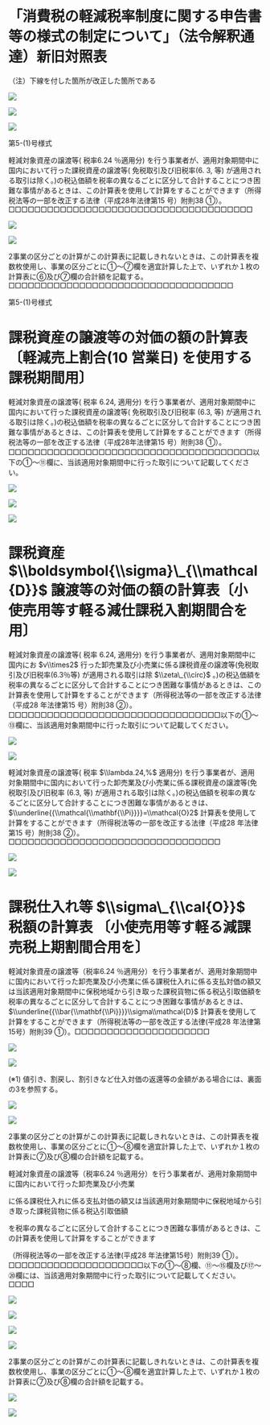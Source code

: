 # 「消費税の軽減税率制度に関する申告書等の様式の制定について」（法令解釈通達）新旧対照表

（注）下線を付した箇所が改正した箇所である

![](https://www.nta.go.jp/tmp/ecdc2648-42fb-40ac-8462-0c82fee10f84/images/9ce45df523d63bc13a5da20ef7569d97e31b6066db07dc07b3d7306c3724b8d5.jpg)

![](https://www.nta.go.jp/tmp/ecdc2648-42fb-40ac-8462-0c82fee10f84/images/43c00a93bc3b0d3d350d1605a97043d888cc1b9526b9b7caf2194f116da64b32.jpg)

![](https://www.nta.go.jp/tmp/ecdc2648-42fb-40ac-8462-0c82fee10f84/images/9af8415007fcbacde6c3c62788546bbbcd5e2a110b4912a61825dc904d348caf.jpg)

第5-(1)号様式

軽減対象資産の譲渡等( 税率6.24 ％適用分) を行う事業者が、適用対象期間中に国内において行った課税資産の譲渡等( 免税取引及び旧税率(6. $3,%$ 等) が適用される取引は除く。)の税込価額を税率の異なるごとに区分して合計することにつき困難な事情があるときは、この計算表を使用して計算をすることができます（所得税法等の一部を改正する法律（平成28年法律第15 号）附則38 ①）。□□□□□□□□□□□□□□□□□□□□□□□□□□□□□□□□□□□□□□

![](https://www.nta.go.jp/tmp/ecdc2648-42fb-40ac-8462-0c82fee10f84/images/75e41d5786d4cabc1e320848bca345a63282a31b8ede3b1a60a1b9995c6acfd2.jpg)

![](https://www.nta.go.jp/tmp/ecdc2648-42fb-40ac-8462-0c82fee10f84/images/367e2b88f6340aa860c7c4fa1e73c169636d4ef4fbbd3e4bbef53ae55358f77c.jpg)

2事業の区分ごとの計算がこの計算表に記載しきれないときは、この計算表を複数枚使用し、事業の区分ごとに①～⑦欄を適宜計算した上で、いずれか１枚の計算表に⑥及び⑦欄の合計額を記載する。□□□□□□□□□□□□□□□□□□□□□□□□□□□□□□□□□□□

第5-(1)号様式

# 課税資産の譲渡等の対価の額の計算表〔軽減売上割合(10 営業日) を使用する課税期間用〕

軽減対象資産の譲渡等( 税率 $6.24,%$ 適用分) を行う事業者が、適用対象期間中に国内において行った課税資産の譲渡等( 免税取引及び旧税率 $(6.3,%$ 等) が適用される取引は除く。)の税込価額を税率の異なるごとに区分して合計することにつき困難な事情があるときは、この計算表を使用して計算をすることができます（所得税法等の一部を改正する法律（平成28年法律第15 号）附則38 ①）。□□□□□□□□□□□□□□□□□□□□□□□□□□□□□□□□□□□□□□以下の①～⑪欄に、当該適用対象期間中に行った取引について記載してください。

![](https://www.nta.go.jp/tmp/ecdc2648-42fb-40ac-8462-0c82fee10f84/images/e5f4cb219876aa466d8c3579a7c77766ee683994ca5134b06a6eb13fa6b846b9.jpg)

![](https://www.nta.go.jp/tmp/ecdc2648-42fb-40ac-8462-0c82fee10f84/images/a762c6f916e94eac7166109dcb785cb2f65f87a50fa74430909147df861bbf96.jpg)

![](https://www.nta.go.jp/tmp/ecdc2648-42fb-40ac-8462-0c82fee10f84/images/97210ad8d1ddccfbdc8f59009f2c7fad352349c39685e4dc13224b08519258bf.jpg)

# 課税資産 $\\boldsymbol{\\sigma}\_{\\mathcal{D}}$ 譲渡等の対価の額の計算表〔小使売用等す軽る減仕課税入割期間合を用〕

軽減対象資産の譲渡等( 税率 $6.24,%$ 適用分) を行う事業者が、適用対象期間中に国内にお $v\\times2$ 行った卸売業及び小売業に係る課税資産の譲渡等(免税取引及び旧税率(6.3％等) が適用される取引は除 $\\zeta\_{\\circ}$ 。)の税込価額を税率の異なるごとに区分して合計することにつき困難な事情があるときは、この計算表を使用して計算をすることができます（所得税法等の一部を改正する法律（平成28 年法律第15 号）附則38 ②）。□□□□□□□□□□□□□□□□□□□□□□□□□□□□□□□□□以下の①～⑬欄に、当該適用対象期間中に行った取引について記載してください。

![](https://www.nta.go.jp/tmp/ecdc2648-42fb-40ac-8462-0c82fee10f84/images/18c808edd9936523591c271f6e4995fff72248b0b400930e3b7aff172b90070c.jpg)

![](https://www.nta.go.jp/tmp/ecdc2648-42fb-40ac-8462-0c82fee10f84/images/d5886c4dd00cab42178d2b21a5d7ba477507186d49205a318d97c66a5b89ee3a.jpg)

軽減対象資産の譲渡等( 税率 $\\lambda.24,%$ 適用分) を行う事業者が、適用対象期間中に国内において行った卸売業及び小売業に係る課税資産の譲渡等(免税取引及び旧税率 $(6.3,%$ 等) が適用される取引は除く。)の税込価額を税率の異なるごとに区分して合計することにつき困難な事情があるときは、 $\\underline{{\\mathcal{\\mathbf{\\Pi}}}}=\\mathcal{O}2$ 計算表を使用して計算をすることができます（所得税法等の一部を改正する法律（平成28 年法律第15 号）附則38 ②）。□□□□□□□□□□□□□□□□□□□□□□□□□□□□□□□□□

![](https://www.nta.go.jp/tmp/ecdc2648-42fb-40ac-8462-0c82fee10f84/images/0ca60179904dd293ae27e0e31a14bb1ed633b62cba04aea8524169c1c9899b81.jpg)

![](https://www.nta.go.jp/tmp/ecdc2648-42fb-40ac-8462-0c82fee10f84/images/8b0ff16ae00aec7b12fde67fb17e05b298a53f4ba1296e2f703ddb3fc27f7746.jpg)

# 課税仕入れ等 $\\sigma\_{\\cal{O}}$ 税額の計算表 〔小使売用等す軽る減課売税上期割間合用を〕

軽減対象資産の譲渡等（税率6.24 ％適用分）を行う事業者が、適用対象期間中に国内において行った卸売業及び小売業に係る課税仕入れに係る支払対価の額又は当該適用対象期間中に保税地域から引き取った課税貨物に係る税込引取価額を税率の異なるごとに区分して合計することにつき困難な事情があるときは、 $\\underline{{\\bar{\\mathbf{\\Pi}}}}\\sigma\\mathcal{D}$ 計算表を使用して計算をすることができます（所得税法等の一部を改正する法律(平成28 年法律第15号）附則39 ①）。□□□□□□□□□□□□□□□□□□□□□

![](https://www.nta.go.jp/tmp/ecdc2648-42fb-40ac-8462-0c82fee10f84/images/6625a0a9e0ec921074b56a061f8fefd2c31af85a9d77400b3c240f0041a0701b.jpg)

![](https://www.nta.go.jp/tmp/ecdc2648-42fb-40ac-8462-0c82fee10f84/images/acc91e6bb19195120ffac086fac06901f2a130029e3c760910877e499865f09c.jpg)

(※1) 値引き、割戻し、割引きなど仕入対価の返還等の金額がある場合には、裏面の3を参照する。

![](https://www.nta.go.jp/tmp/ecdc2648-42fb-40ac-8462-0c82fee10f84/images/c2c30064371a0051bde7131300c9b5f107cb9e16ba6116855a5315ef389eb8e1.jpg)

![](https://www.nta.go.jp/tmp/ecdc2648-42fb-40ac-8462-0c82fee10f84/images/e3e1a12bc2f6bb1f08f8849d9a23b11c676680b862a00c74bd0df08a1e5db107.jpg)

2事業の区分ごとの計算がこの計算表に記載しきれないときは、この計算表を複数枚使用し、事業の区分ごとに①～⑧欄を適宜計算した上で、いずれか１枚の計算表に⑦及び⑧欄の合計額を記載する。

軽減対象資産の譲渡等（税率6.24 ％適用分）を行う事業者が、適用対象期間中に国内において行った卸売業及び小売業

に係る課税仕入れに係る支払対価の額又は当該適用対象期間中に保税地域から引き取った課税貨物に係る税込引取価額

を税率の異なるごとに区分して合計することにつき困難な事情があるときは、この計算表を使用して計算をすることができます

（所得税法等の一部を改正する法律(平成28 年法律第15号）附則39 ①）。□□□□□□□□□□□□□□□□□□□□□以下の①～⑧欄、⑪～⑮欄及び⑰～⑳欄には、当該適用対象期間中に行った取引について記載してください。□□□□

![](https://www.nta.go.jp/tmp/ecdc2648-42fb-40ac-8462-0c82fee10f84/images/76c2a36a22751dad4915504eeca62fa9a8fd33fbcd90aaedfcb64d9c89a50161.jpg)

![](https://www.nta.go.jp/tmp/ecdc2648-42fb-40ac-8462-0c82fee10f84/images/21c47aa912d59d5acc167809b4f7fb7738c7ea706567ca2a6f7e97a09d64aad6.jpg)

![](https://www.nta.go.jp/tmp/ecdc2648-42fb-40ac-8462-0c82fee10f84/images/4c8e157b9622d48dff01ce14ef20ed1a4ec19da50e26336bef98f61ff768a6bc.jpg)

![](https://www.nta.go.jp/tmp/ecdc2648-42fb-40ac-8462-0c82fee10f84/images/f3eaa225932c61e5c74d2155c71c49f874b61259745010e5841a9ceedeeca0bf.jpg)

2事業の区分ごとの計算がこの計算表に記載しきれないときは、この計算表を複数枚使用し、事業の区分ごとに①～⑧欄を適宜計算した上で、いずれか１枚の計算表に⑦及び⑧欄の合計額を記載する。

![](https://www.nta.go.jp/tmp/ecdc2648-42fb-40ac-8462-0c82fee10f84/images/1e3a554c888c56044561c8f572d5768a0f9184b19612096963fe11c3942393eb.jpg)

![](https://www.nta.go.jp/tmp/ecdc2648-42fb-40ac-8462-0c82fee10f84/images/b87b8ddf4d880542ffc833a375207e64df2a76fbc0a15b2be37d999d7e19814e.jpg)